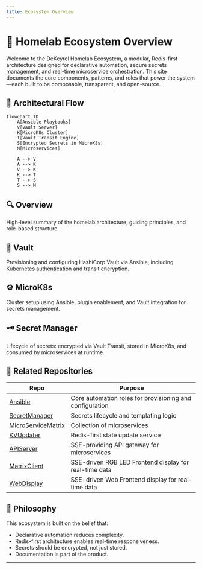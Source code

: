 ```yaml
---
title: Ecosystem Overview
---
```


# 🏡 Homelab Ecosystem Overview
Welcome to the DeKeyrel Homelab Ecosystem, a modular, Redis-first architecture designed for declarative automation, secure secrets management, and real-time microservice orchestration.
This site documents the core components, patterns, and roles that power the system—each built to be composable, transparent, and open-source.

## 🧭 Architectural Flow

```mermaid
flowchart TD
    A[Ansible Playbooks]
    V[Vault Server]
    K[MicroK8s Cluster]
    T[Vault Transit Engine]
    S[Encrypted Secrets in MicroK8s]
    M[Microservices]

    A --> V
    A --> K
    V --> K
    K --> T
    T --> S
    S --> M
```

## 🔍 Overview
High-level summary of the homelab architecture, guiding principles, and role-based structure.
## 🔐 Vault
Provisioning and configuring HashiCorp Vault via Ansible, including Kubernetes authentication and transit encryption.
## ⚙️ MicroK8s
Cluster setup using Ansible, plugin enablement, and Vault integration for secrets management.
## 🗝️ Secret Manager
Lifecycle of secrets: encrypted via Vault Transit, stored in MicroK8s, and consumed by microservices at runtime.

## 🧩 Related Repositories

| Repo | Purpose | 
|---|---|
| [Ansible](https://github.com/dekeyrej/ansible) | Core automation roles for provisioning and configuration | 
| [SecretManager](https://github.com/dekeyrej/secretmanager) | Secrets lifecycle and templating logic | 
| [MicroServiceMatrix](https://github.com/dekeyrej/microservicematrix) | Collection of microservices | 
| [KVUpdater](https://github.com/dekeyrej/kv-updater) | Redis-first state update service | 
| [APIServer](https://github.com/dekeyrej/apiserver) | SSE-providing API gateway for microservices | 
| [MatrixClient](https://github.com/dekeyrej/matrixclient) | SSE-driven RGB LED Frontend display for real-time data | 
| [WebDisplay](https://github.com/dekeyrej/nodewebdisplay) | SSE-driven Web Frontend display for real-time data | 


## 🧠 Philosophy
This ecosystem is built on the belief that:
- Declarative automation reduces complexity.
- Redis-first architecture enables real-time responsiveness.
- Secrets should be encrypted, not just stored.
- Documentation is part of the product.

---
<script type="module">
  Array.from(document.getElementsByClassName("language-mermaid")).forEach(element => {
    element.classList.add("mermaid");
  });
  import mermaid from "https://cdn.jsdelivr.net/npm/mermaid@11/dist/mermaid.esm.min.mjs";
  mermaid.initialize({ startOnLoad: true });
</script>